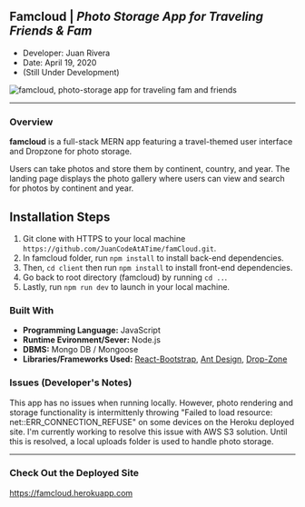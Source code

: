 ## Famcloud | *Photo Storage App for Traveling Friends & Fam*
- Developer: Juan Rivera
- Date: April 19, 2020
- (Still Under Development)


 ![famcloud, photo-storage app for traveling fam and friends](client/public/screenshot.PNG)

*****

### Overview
**famcloud** is a full-stack MERN app featuring a travel-themed user interface and Dropzone for photo storage. 

Users can take photos and store them by continent, country, and year.  The landing page displays the photo gallery where users can view and search for photos by continent and year.  

## Installation Steps
1. Git clone with HTTPS to your local machine ```https://github.com/JuanCodeAtATime/famCloud.git```.
2. In famcloud folder, run ```npm install``` to install back-end dependencies.  
3. Then,  ```cd client``` then run ```npm install``` to install front-end dependencies.  
4. Go back to root directory (famcloud) by running ``` cd .. ```.
5. Lastly, run ```npm run dev``` to launch in your local machine.


### Built With
* **Programming Language:** JavaScript 
* **Runtime Evironment/Sever:**  Node.js
* **DBMS:**  Mongo DB / Mongoose
* **Libraries/Frameworks Used:** [React-Bootstrap](https://react-bootstrap.github.io/), [Ant Design](https://ant.design/), [Drop-Zone](https://react-dropzone.js.org/)



### Issues (Developer's Notes)
This app has no issues when running locally.  However, photo rendering and storage functionality is intermittenly throwing "Failed to load resource: net::ERR_CONNECTION_REFUSE" on some devices on the Heroku deployed site.  I'm currently working to resolve this issue with AWS S3 solution.  Until this is resolved, a local uploads folder is used to handle photo storage. 

*****

### Check Out the Deployed Site
https://famcloud.herokuapp.com


